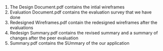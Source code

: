 <ol>
<li>The Design Document.pdf contains the intial wireframes</li>
<li>Evaluation Document.pdf contains the evaluation survey that we have done</li>  
<li>Redesigned Wireframes.pdf contain the redesigned wireframes after the evaluations</li>
<li>Redesign Summary.pdf contains the revised summary and a summary of changes after the peer evaluation</li>
<li>Summary.pdf contains the SUmmary of the our application</li>

</ol>


